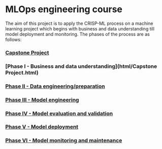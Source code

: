 # MLOps engineering course

The aim of this project is to apply the CRISP-ML process on a machine learning project which begins with business and data understanding till model deployment and monitoring. The phases of the process are as follows:

### [Capstone Project](html/.html)

### [Phase I - Business and data understanding](html/Capstone Project.html)

### [Phase II - Data engineering/preparation](html/.html)

### [Phase III - Model engineering](html/.html)

### [Phase IV - Model evaluation and validation](html/.html)

### [Phase V - Model deployment](html/.html)

### [Phase VI - Model monitoring and maintenance](html/.html)
